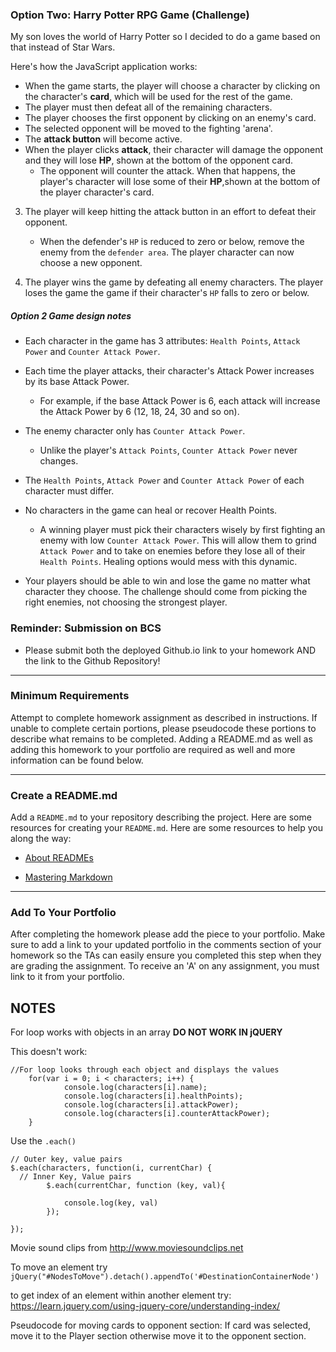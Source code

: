 ### Option Two: Harry Potter RPG Game (Challenge)

My son loves the world of Harry Potter so I decided to do a game based on that instead of Star Wars.

Here's how the JavaScript application works:

   * When the game starts, the player will choose a character by clicking on the character's **card**, which will be used for the rest of the game.
   * The player must then defeat all of the remaining characters.
   * The player chooses the first opponent by clicking on an enemy's card.
   * The selected opponent will be moved to the fighting 'arena'.
   * The **attack button** will become active.
   * When the player clicks **attack**, their character will damage the opponent and they will lose **HP**, shown at the bottom of the opponent card.
     * The opponent will counter the attack. When that happens, the player's character will lose some of their **HP**,shown at the bottom of the player character's card.

3. The player will keep hitting the attack button in an effort to defeat their opponent.

   * When the defender's `HP` is reduced to zero or below, remove the enemy from the `defender area`. The player character can now choose a new opponent.

4. The player wins the game by defeating all enemy characters. The player loses the game the game if their character's `HP` falls to zero or below.


##### Option 2 Game design notes

* Each character in the game has 3 attributes: `Health Points`, `Attack Power` and `Counter Attack Power`.

* Each time the player attacks, their character's Attack Power increases by its base Attack Power. 
  * For example, if the base Attack Power is 6, each attack will increase the Attack Power by 6 (12, 18, 24, 30 and so on).
* The enemy character only has `Counter Attack Power`. 

  * Unlike the player's `Attack Points`, `Counter Attack Power` never changes.

* The `Health Points`, `Attack Power` and `Counter Attack Power` of each character must differ.

* No characters in the game can heal or recover Health Points. 

  * A winning player must pick their characters wisely by first fighting an enemy with low `Counter Attack Power`. This will allow them to grind `Attack Power` and to take on enemies before they lose all of their `Health Points`. Healing options would mess with this dynamic.

* Your players should be able to win and lose the game no matter what character they choose. The challenge should come from picking the right enemies, not choosing the strongest player.

### Reminder: Submission on BCS

* Please submit both the deployed Github.io link to your homework AND the link to the Github Repository!

- - -

### Minimum Requirements

Attempt to complete homework assignment as described in instructions. If unable to complete certain portions, please pseudocode these portions to describe what remains to be completed. Adding a README.md as well as adding this homework to your portfolio are required as well and more information can be found below.

- - -

### Create a README.md

Add a `README.md` to your repository describing the project. Here are some resources for creating your `README.md`. Here are some resources to help you along the way:

* [About READMEs](https://help.github.com/articles/about-readmes/)

* [Mastering Markdown](https://guides.github.com/features/mastering-markdown/)

- - -

### Add To Your Portfolio

After completing the homework please add the piece to your portfolio. Make sure to add a link to your updated portfolio in the comments section of your homework so the TAs can easily ensure you completed this step when they are grading the assignment. To receive an 'A' on any assignment, you must link to it from your portfolio.


## NOTES
For loop works with objects in an array **DO NOT WORK IN jQUERY** 

This doesn't work:
```
//For loop looks through each object and displays the values
    for(var i = 0; i < characters; i++) {
            console.log(characters[i].name);
            console.log(characters[i].healthPoints);
            console.log(characters[i].attackPower);
            console.log(characters[i].counterAttackPower);
    }
```

Use the `.each()`
```
// Outer key, value pairs
$.each(characters, function(i, currentChar) {
  // Inner Key, Value pairs
        $.each(currentChar, function (key, val){

            console.log(key, val)
        });

});
```

Movie sound clips from http://www.moviesoundclips.net

To move an element try 
`jQuery("#NodesToMove").detach().appendTo('#DestinationContainerNode')`

to get index of an element within another element try:
https://learn.jquery.com/using-jquery-core/understanding-index/


Pseudocode for moving cards to opponent section:
If card was selected, move it to the Player section
otherwise move it to the opponent section.